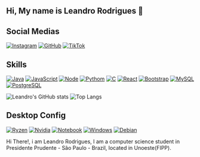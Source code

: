 ## Hi, My name is Leandro Rodrigues 👋

## Social Medias
[![Instagram](https://img.shields.io/badge/Instagram-E4405F?style=for-the-badge&logo=instagram&logoColor=white)](https://www.instagram.com/lleandro.rodrigzz/)
[![GitHub](https://img.shields.io/badge/GitHub-100000?style=for-the-badge&logo=github&logoColor=white)](https://github.com/lleandroRodrigzz)
[![TikTok](https://img.shields.io/badge/TikTok-000000?style=for-the-badge&logo=tiktok&logoColor=white)](https://www.tiktok.com/@lleandro_rodrigzz)

## Skills
[![Java](https://img.shields.io/badge/Java-ED8B00?style=for-the-badge&logo=openjdk&logoColor=white)]()
[![JavaScript](https://img.shields.io/badge/JavaScript-F7DF1E?style=for-the-badge&logo=javascript&logoColor=black)]()
[![Node](https://img.shields.io/badge/Node.js-43853D?style=for-the-badge&logo=node.js&logoColor=white)]()
[![Pythom](https://img.shields.io/badge/Python-14354C?style=for-the-badge&logo=python&logoColor=white)]()
[![C](https://img.shields.io/badge/C-00599C?style=for-the-badge&logo=c&logoColor=white)]()
[![React](https://img.shields.io/badge/React-20232A?style=for-the-badge&logo=react&logoColor=61DAFB)]()
[![Bootstrap](https://img.shields.io/badge/Bootstrap-563D7C?style=for-the-badge&logo=bootstrap&logoColor=white)]()
[![MySQL](https://img.shields.io/badge/MySQL-00000F?style=for-the-badge&logo=mysql&logoColor=white)]()
[![PostgreSQL](https://img.shields.io/badge/PostgreSQL-316192?style=for-the-badge&logo=postgresql&logoColor=white)]()

![Leandro's GitHub stats](https://github-readme-stats.vercel.app/api?username=lleandroRodrigzz&show_icons=true&bg_color=000000&title_color=00ff00&text_color=ffffff&icon_color=800080&border_color=00ff00)
![Top Langs](https://github-readme-stats.vercel.app/api/top-langs/?username=lleandroRodrigzz&layout=compact&bg_color=000000&title_color=00ff00&text_color=ffffff&icon_color=800080&border_color=00ff00)

## Desktop Config
[![Ryzen](https://img.shields.io/badge/AMD-Ryzen_5_5500-ED1C24?style=for-the-badge&logo=amd&logoColor=red)]()
[![Nvidia](https://img.shields.io/badge/NVIDIA-RTX_2060_SUPER-76B901?style=for-the-badge&logo=nvidia&logoColor=green)]()
[![Notebook](https://img.shields.io/badge/Windows-VAIO_FE15_Intel_Core_i5-0078D6?style=for-the-badge&logo=windows&logoColor=white)]()
[![Windows](https://img.shields.io/badge/Windows-0078D6?style=for-the-badge&logo=windows&logoColor=white)]()
[![Debian](https://img.shields.io/badge/Debian-A81D33?style=for-the-badge&logo=debian&logoColor=white)]()

Hi There!, i am Leandro Rodrigues, I am a computer science student in Presidente Prudente - São Paulo - Brazil, located in Unoeste(FIPP).

